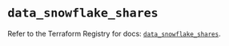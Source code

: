 # `data_snowflake_shares`

Refer to the Terraform Registry for docs: [`data_snowflake_shares`](https://registry.terraform.io/providers/snowflakedb/snowflake/2.6.0/docs/data-sources/shares).
